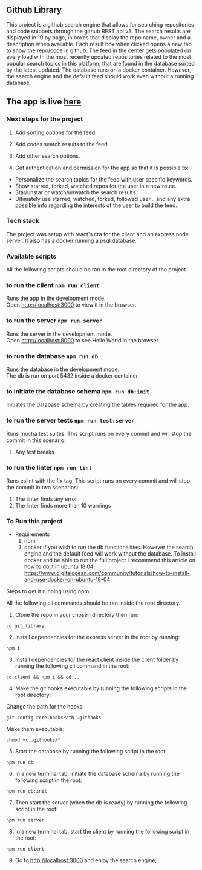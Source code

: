 ## Github Library

This project is a github search engine that allows for searching repositories and code snippets through the github REST api v3.
The search results are displayed in 10 by page, in boxes that display the repo name, owner and a description when available. Each result box when clicked opens a new tab to show the repo/code in github.
The feed in the center gets populated on every load with the most recently updated repositories related to the most popular search topics in this platform, that are found in the database sorted by the latest updated.
The database runs on a docker container. However, the search engine and the default feed should work even without a running database.

## The app is live [here](https://git-library.herokuapp.com/)

### Next steps for the project

1.  Add sorting options for the feed.

2.  Add codes search results to the feed.

3.  Add other search options.

4.  Get authentication and permission for the app so that it is possible to:

- Personalize the search topics for the feed with user specific keywords.
- Show starred, forked, watched repos for the user in a new route.
- Star/unstar or watch/unwatch the search results.
- Ultimately use starred, watched, forked, followed user... and any extra possible info regarding the interests of the user to build the feed.

### Tech stack

The project was setup with react's cra for the client and an express node server. It also has a docker running a psql database.

### Available scripts

All the following scripts should be ran in the root directory of the project.

### to run the client `npm run client`

Runs the app in the development mode.<br>
Open [http://localhost:3000](http://localhost:3000) to view it in the browser.

### to run the server `npm run server`

Runs the server in the development mode.<br>
Open [http://localhost:8000](http://localhost:8000) to see Hello World in the browser.

### to run the database `npm run db`

Runs the database in the development mode.<br>
The db is run on port 5432 inside a docker container

### to initiate the database schema `npm run db:init`

Initiates the database schema by creating the tables required for the app.<br>

### to run the server tests `npm run test:server`

Runs mocha test suites. This script runs on every commit and will stop the commit in this scenario:

1. Any test breaks

### to run the linter `npm run lint`

Runs eslint with the fix tag. This script runs on every commit and will stop the commit in two scenarios:

1. The linter finds any error
2. The linter finds more than 10 warnings

### To Run this project

- Requirements
  1. npm
  2. docker if you wish to run the db functionalities. However the search engine and the default feed will work without the database. To install docker and be able to run the full project I recommend this article on how to do it in ubuntu 18.04: https://www.digitalocean.com/community/tutorials/how-to-install-and-use-docker-on-ubuntu-18-04

Steps to get it running using npm:

All the following cli commands should be ran inside the root directory.

1.  Clone the repo in your chosen directory then run:

```
cd git_library
```

2.  Install dependencies for the express server in the root by running:

```
npm i
```

3.  Install dependencies for the react client inside the client folder by running the following cli command in the root:

```
cd client && npm i && cd ..
```

4. Make the git hooks executable by running the following scripts in the root directory:

Change the path for the hooks:

```
git config core.hooksPath .githooks
```

Make them executable:

```
chmod +x .githooks/*
```

5.  Start the database by running the following script in the root:

```
npm run db
```

6.  In a new terminal tab, initiate the database schema by running the following script in the root:

```
npm run db:init
```

7.  Then start the server (when the db is ready) by running the following script in the root:

```
npm run server
```

8.  In a new terminal tab, start the client by running the following script in the root:

```
npm run client
```

9.  Go to [http://localhost:3000](http://localhost:3000) and enjoy the search engine;
